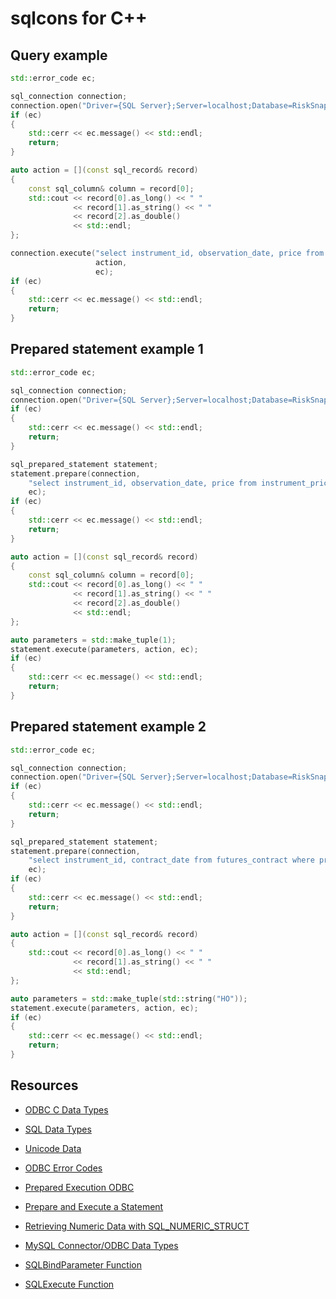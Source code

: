 # sqlcons for C++

## Query example

```c++
std::error_code ec;

sql_connection connection;
connection.open("Driver={SQL Server};Server=localhost;Database=RiskSnap;Trusted_Connection=Yes;", ec);
if (ec)
{
    std::cerr << ec.message() << std::endl;
    return;
}

auto action = [](const sql_record& record)
{
    const sql_column& column = record[0];
    std::cout << record[0].as_long() << " " 
              << record[1].as_string() << " " 
              << record[2].as_double()  
              << std::endl;
};

connection.execute("select instrument_id, observation_date, price from instrument_price",
                   action,
                   ec);
if (ec)
{
    std::cerr << ec.message() << std::endl;
    return;
}
```

## Prepared statement example 1

```c++
std::error_code ec;

sql_connection connection;
connection.open("Driver={SQL Server};Server=localhost;Database=RiskSnap;Trusted_Connection=Yes;", ec);
if (ec)
{
    std::cerr << ec.message() << std::endl;
    return;
}

sql_prepared_statement statement;
statement.prepare(connection,
    "select instrument_id, observation_date, price from instrument_price where instrument_id = ?",
    ec);
if (ec)
{
    std::cerr << ec.message() << std::endl;
    return;
}

auto action = [](const sql_record& record)
{
    const sql_column& column = record[0];
    std::cout << record[0].as_long() << " " 
              << record[1].as_string() << " " 
              << record[2].as_double()  
              << std::endl;
};

auto parameters = std::make_tuple(1);
statement.execute(parameters, action, ec);
if (ec)
{
    std::cerr << ec.message() << std::endl;
    return;
}
```

## Prepared statement example 2

```c++
std::error_code ec;

sql_connection connection;
connection.open("Driver={SQL Server};Server=localhost;Database=RiskSnap;Trusted_Connection=Yes;", ec);
if (ec)
{
    std::cerr << ec.message() << std::endl;
    return;
}

sql_prepared_statement statement;
statement.prepare(connection,
    "select instrument_id, contract_date from futures_contract where product_id = ?",
    ec);
if (ec)
{
    std::cerr << ec.message() << std::endl;
    return;
}

auto action = [](const sql_record& record)
{
    std::cout << record[0].as_long() << " " 
              << record[1].as_string() << " " 
              << std::endl;
};

auto parameters = std::make_tuple(std::string("HO"));
statement.execute(parameters, action, ec);
if (ec)
{
    std::cerr << ec.message() << std::endl;
    return;
}
```


## Resources

- [ODBC C Data Types](https://docs.microsoft.com/en-us/sql/odbc/reference/appendixes/c-data-types)
- [SQL Data Types](https://docs.microsoft.com/en-us/sql/odbc/reference/appendixes/sql-data-types)
- [Unicode Data](https://docs.microsoft.com/en-us/sql/odbc/reference/develop-app/unicode-data)

- [ODBC Error Codes](https://docs.microsoft.com/en-us/sql/odbc/reference/appendixes/appendix-a-odbc-error-codes)
- [Prepared Execution ODBC](https://docs.microsoft.com/en-us/sql/odbc/reference/develop-app/prepared-execution-odbc)
- [Prepare and Execute a Statement](https://docs.microsoft.com/en-us/sql/relational-databases/native-client-odbc-how-to/execute-queries/prepare-and-execute-a-statement-odbc)
- [Retrieving Numeric Data with SQL_NUMERIC_STRUCT](https://support.microsoft.com/en-us/help/222831/howto-retrieving-numeric-data-with-sql-numeric-struct)
- [MySQL Connector/ODBC Data Types](https://dev.mysql.com/doc/connector-odbc/en/connector-odbc-reference-datatypes.html)

- [SQLBindParameter Function](https://docs.microsoft.com/en-us/sql/odbc/reference/syntax/sqlbindparameter-function)
- [SQLExecute Function](https://docs.microsoft.com/en-us/sql/odbc/reference/syntax/sqlexecute-function)





